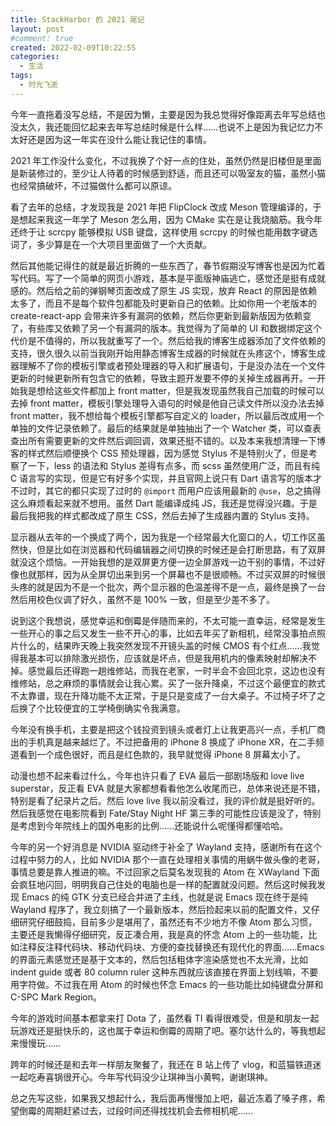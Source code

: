 ```yaml
---
title: StackHarbor 的 2021 尾记
layout: post
#comment: true
created: 2022-02-09T10:22:55
categories:
  - 生活
tags:
  - 时光飞逝
---
```

今年一直拖着没写总结，不是因为懒，主要是因为我总觉得好像距离去年写总结也没太久，我还能回忆起来去年写总结时候是什么样……也说不上是因为我记忆力不太好还是因为这一年实在没什么能让我记住的事情。

<!--more-->

2021 年工作没什么变化，不过我换了个好一点的住处，虽然仍然是旧楼但是里面是新装修过的，至少让人待着的时候感到舒适，而且还可以吸室友的猫，虽然小猫也经常搞破坏，不过猫做什么都可以原谅。

看了去年的总结，才发现我是 2021 年把 FlipClock 改成 Meson 管理编译的，于是想起来我这一年学了 Meson 怎么用，因为 CMake 实在是让我烧脑筋。我今年还终于让 scrcpy 能够模拟 USB 键盘，这样使用 scrcpy 的时候也能用数字键选词了，多少算是在一个大项目里面做了一个大贡献。

然后其他能记得住的就是最近折腾的一些东西了，春节假期没写博客也是因为忙着写代码。写了一个简单的网页小游戏，基本是平面版神庙逃亡，感觉还是挺有成就感的。然后给之前的弹钢琴页面改成了原生 JS 实现，放弃 React 的原因是依赖太多了，而且不是每个软件包都能及时更新自己的依赖。比如你用一个老版本的 create-react-app 会带来许多有漏洞的依赖，然后你更新到最新版因为依赖变了，有些库又依赖了另一个有漏洞的版本。我觉得为了简单的 UI 和数据绑定这个代价是不值得的，所以我就重写了一个。然后给我的博客生成器添加了文件依赖的支持，很久很久以前当我刚开始用静态博客生成器的时候就在头疼这个，博客生成器理解不了你的模板引擎或者预处理器的导入和扩展语句，于是没办法在一个文件更新的时候更新所有包含它的依赖，导致主题开发要不停的关掉生成器再开。一开始我是想给这些文件都加上 front matter，但是我发现虽然我自己加载的时候可以去掉 front matter，模板引擎处理导入语句的时候是他自己读文件所以没办法去掉 front matter，我不想给每个模板引擎都写自定义的 loader，所以最后改成用一个单独的文件记录依赖了。最后的结果就是单独抽出了一个 Watcher 类，可以查表查出所有需要更新的文件然后调回调，效果还挺不错的。以及本来我想清理一下博客的样式然后顺便换个 CSS 预处理器，因为感觉 Stylus 不是特别火了，但是考察了一下，less 的语法和 Stylus 差得有点多，而 scss 虽然使用广泛，而且有纯 C 语言写的实现，但是它有好多个实现，并且官网上说只有 Dart 语言写的版本才不过时，其它的都只实现了过时的 `@import` 而用户应该用最新的 `@use`，总之搞得这么麻烦看起来就不想用。虽然 Dart 能编译成纯 JS，我还是觉得没兴趣。于是最后我把我的样式都改成了原生 CSS，然后去掉了生成器内置的 Stylus 支持。

显示器从去年的一个换成了两个，因为我是一个经常最大化窗口的人，切工作区虽然快，但是比如在浏览器和代码编辑器之间切换的时候还是会打断思路，有了双屏就没这个烦恼。一开始我想的是双屏更方便一边全屏游戏一边干别的事情，不过好像也就那样，因为从全屏切出来到另一个屏幕也不是很顺畅。不过买双屏的时候很头疼的就是因为不是一个批次，两个显示器的色温差得不是一点，最终是换了一台然后用校色仪调了好久，虽然不是 100% 一致，但是至少差不多了。

说到这个我想说，感觉幸运和倒霉是伴随而来的，不太可能一直幸运，经常是发生一些开心的事之后又发生一些不开心的事，比如去年买了新相机，经常没事拍点照片什么的，结果昨天晚上我突然发现不开镜头盖的时候 CMOS 有个红点……我觉得我基本可以排除激光损伤，应该就是坏点，但是我用机内的像素映射却解决不掉。感觉最后还得跑一趟维修站，而我在老家，一时半会不会回北京，这边也没有维修站，总之麻烦的事情就会让我心累。买了一张升降桌，不过这个最便宜的款式不太靠谱，现在升降功能不太正常，于是只是变成了一台大桌子。不过椅子坏了之后换了个比较便宜的工学椅倒确实令我满意。

今年没有换手机，主要是把这个钱投资到镜头或者灯上让我更高兴一点，手机厂商出的手机真是越来越烂了。不过把备用的 iPhone 8 换成了 iPhone XR，在二手频道看到一个成色很好，而且是红色款的，我早就觉得 iPhone 8 屏幕太小了。

动漫也想不起来看过什么，今年也许只看了 EVA 最后一部剧场版和 love live superstar，反正看 EVA 就是大家都想看看他怎么收尾而已，总体来说还是不错，特别是看了纪录片之后。然后 love live 我以前没看过，我的评价就是挺好听的。然后我感觉在电影院看到 Fate/Stay Night HF 第三季的可能性应该是没了，特别是考虑到今年院线上的国外电影的比例……还能说什么呢懂得都懂哈哈。

今年的另一个好消息是 NVIDIA 驱动终于补全了 Wayland 支持，感谢所有在这个过程中努力的人，比如 NVIDIA 那个一直在处理相关事情的用蜗牛做头像的老哥，事情总要是靠人推进的嘛。不过回家之后莫名发现我的 Atom 在 XWayland 下面会疯狂地闪回，明明我自己住处的电脑也是一样的配置就没问题。然后这时候我发现 Emacs 的纯 GTK 分支已经合并进了主线，也就是说 Emacs 现在终于是纯 Wayland 程序了，我立刻搞了一个最新版本，然后捡起来以前的配置文件，又仔细研究仔细鼓捣，目前多少是堪用了，虽然还有不少地方不像 Atom 那么习惯，主要还是我懒得仔细研究，反正凑合用，我是真的怀念 Atom 上的一些功能，比如注释反注释代码块、移动代码块、方便的查找替换还有现代化的界面……Emacs 的界面元素感觉还是基于文本的，然后包括粗体字渲染感觉也不太光滑，比如 indent guide 或者 80 column ruler 这种东西就应该直接在界面上划线嘛，不要用字符做。不过我在用 Atom 的时候也怀念 Emacs 的一些功能比如纯键盘分屏和 C-SPC Mark Region。

今年的游戏时间基本都拿来打 Dota 了，虽然看 TI 看得很难受，但是和朋友一起玩游戏还是挺快乐的，这也属于幸运和倒霉的周期了吧。塞尔达什么的，等我想起来慢慢玩……

跨年的时候还是和去年一样朋友聚餐了，我还在 B 站上传了 vlog，和蓝猫铁道迷一起吃寿喜锅很开心。今年写代码没少让琪神当小黄鸭，谢谢琪神。

总之先写这些，如果我又想起什么，我后面再慢慢加上吧，最近冻着了嗓子疼，希望倒霉的周期赶紧过去，过段时间还得找找机会去修相机呢……

